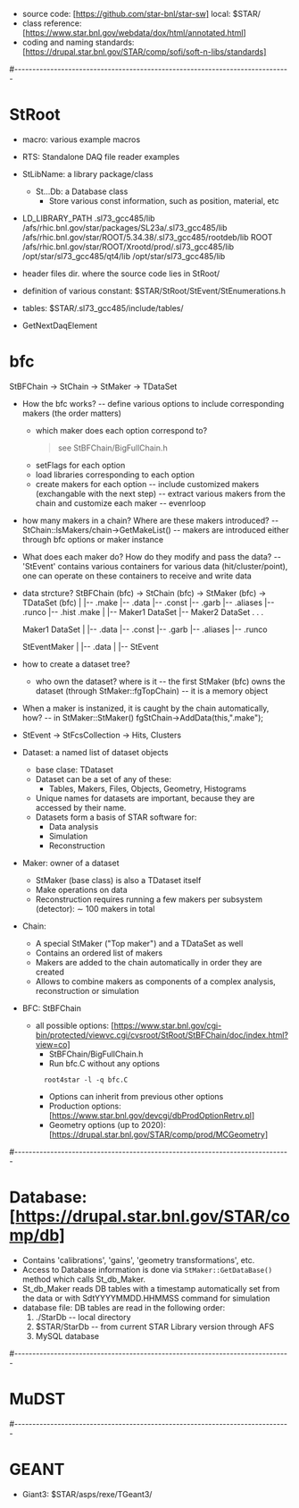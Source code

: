 * source code: [https://github.com/star-bnl/star-sw]
  local: $STAR/
* class reference: [https://www.star.bnl.gov/webdata/dox/html/annotated.html]
* coding and naming standards: [https://drupal.star.bnl.gov/STAR/comp/sofi/soft-n-libs/standards]

#-----------------------------------------------------------------------------
# StRoot
  * macro: various example macros
  * RTS: Standalone DAQ file reader examples
  * StLibName: a library package/class
    * St...Db: a Database class
      * Store various const information, such as position, material, etc 

  * LD_LIBRARY_PATH
    .sl73_gcc485/lib
    /afs/rhic.bnl.gov/star/packages/SL23a/.sl73_gcc485/lib
    /afs/rhic.bnl.gov/star/ROOT/5.34.38/.sl73_gcc485/rootdeb/lib
    ROOT
    /afs/rhic.bnl.gov/star/ROOT/Xrootd/prod/.sl73_gcc485/lib
    /opt/star/sl73_gcc485/qt4/lib
    /opt/star/sl73_gcc485/lib
  * header files
    dir. where the source code lies in
    StRoot/
* definition of various constant:
    $STAR/StRoot/StEvent/StEnumerations.h
* tables:
    $STAR/.sl73_gcc485/include/tables/


* GetNextDaqElement


# bfc
StBFChain -> StChain -> StMaker -> TDataSet 
* How the bfc works?
    -- define various options to include corresponding makers (the order matters)
	* which maker does each option correspond to?
	    > see StBFChain/BigFullChain.h
	* setFlags for each option
	* load libraries corresponding to each option
	* create makers for each option
    -- include customized makers (exchangable with the next step)
    -- extract various makers from the chain and customize each maker
    -- evenrloop

* how many makers in a chain? Where are these makers introduced?
    -- StChain::lsMakers/chain->GetMakeList()
    -- makers are introduced either through bfc options or maker instance
* What does each maker do? How do they modify and pass the data?
    -- 'StEvent' contains various containers for various data (hit/cluster/point),
       one can operate on these containers to receive and write data
* data strcture?
    StBFChain (bfc) -> StChain (bfc) -> StMaker (bfc) -> TDataSet (bfc)
							    |
							    |-- .make
							    |-- .data
							    |-- .const
							    |-- .garb
							    |-- .aliases
							    |-- .runco
							    |-- .hist
    .make
      |
      |-- Maker1 DataSet
      |-- Maker2 DataSet
      .
      .
      .

    Maker1 DataSet
	|
	|-- .data
	|-- .const
	|-- .garb
	|-- .aliases
	|-- .runco

    StEventMaker
	|
	|-- .data
	      |
	      |-- StEvent

* how to create a dataset tree?
    * who own the dataset? where is it
	-- the first StMaker (bfc) owns the dataset (through StMaker::fgTopChain)
	-- it is a memory object
* When a maker is instanized, it is caught by the chain automatically, how?
    -- in StMaker::StMaker()
	fgStChain->AddData(this,".make"); 
* StEvent -> StFcsCollection -> Hits, Clusters

* Dataset: a named list of dataset objects
  * base clase: TDataset
  * Dataset can be a set of any of these:
    * Tables, Makers, Files, Objects, Geometry, Histograms
  * Unique names for datasets are important, because they are accessed by their name.
  * Datasets form a basis of STAR software for:
      * Data analysis
      * Simulation
      * Reconstruction
* Maker: owner of a dataset
  * StMaker (base class) is also a TDataset itself
  * Make operations on data
  * Reconstruction requires running a few makers per subsystem (detector): ∼ 100 makers in total
* Chain:
  * A special StMaker ("Top maker") and a TDataSet as well
  * Contains an ordered list of makers
  * Makers are added to the chain automatically in order they are created
  * Allows to combine makers as components of a complex analysis, reconstruction or simulation
* BFC: StBFChain
  * all possible options: [https://www.star.bnl.gov/cgi-bin/protected/viewvc.cgi/cvsroot/StRoot/StBFChain/doc/index.html?view=co]
    * StBFChain/BigFullChain.h
    * Run bfc.C without any options
    ```
      root4star -l -q bfc.C
    ```
    * Options can inherit from previous other options
    * Production options: [https://www.star.bnl.gov/devcgi/dbProdOptionRetrv.pl]
    * Geometry options (up to 2020): [https://drupal.star.bnl.gov/STAR/comp/prod/MCGeometry]



#-----------------------------------------------------------------------------
# Database: [https://drupal.star.bnl.gov/STAR/comp/db]
  * Contains 'calibrations', 'gains', 'geometry transformations', etc.
  * Access to Database information is done via `StMaker::GetDataBase()` method
    which calls St_db_Maker.
  * St_db_Maker reads DB tables with a timestamp automatically set from the data
    or with SdtYYYYMMDD.HHMMSS command for simulation
  * database file: DB tables are read in the following order:
    1. ./StarDb -- local directory
    2. $STAR/StarDb -- from current STAR Library version through AFS
    3. MySQL database 

#-----------------------------------------------------------------------------
# MuDST

#-----------------------------------------------------------------------------
# GEANT
* Giant3: $STAR/asps/rexe/TGeant3/
